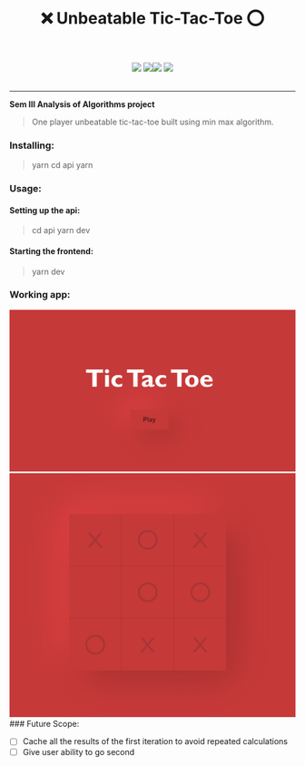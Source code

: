 # <center>:x: Unbeatable Tic-Tac-Toe :o:</center>

<div align="center">
<br>

[![](https://img.shields.io/badge/Made_with-Vue-brightgreem?style=for-the-badge&logo=vue.js)](https://vue.palletsprojects.com/en/1.1.x/) [![](https://img.shields.io/badge/Made_with-javascript-yellow?style=for-the-badge&logo=javascript)](https://javascript.palletsprojects.com/en/1.1.x/)[![](https://img.shields.io/badge/Made_with-node.js-green?style=for-the-badge&logo=node.js)](https://javascript.palletsprojects.com/en/1.1.x/)
[![](https://img.shields.io/badge/Made_with-express-lightgrey?style=for-the-badge&logo=express)](https://javascript.palletsprojects.com/en/1.1.x/)
<br>
<br>

</div>

---

<b> Sem III Analysis of Algorithms project</b>

> One player unbeatable tic-tac-toe built using min max algorithm.

### Installing:

> yarn
> cd api
> yarn

### Usage:

#### Setting up the api:

> cd api
> yarn dev

#### Starting the frontend:

> yarn dev

### Working app:

<img src="./images/main.png"/>
<img src="./images/board.png"/>
### Future Scope:

- [ ] Cache all the results of the first iteration to avoid repeated calculations
- [ ] Give user ability to go second
